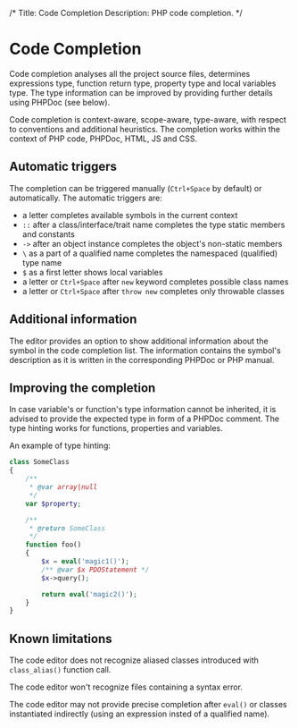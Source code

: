 /*
Title: Code Completion
Description: PHP code completion.
*/

# Code Completion

Code completion analyses all the project source files, determines expressions type, function return type, property type and local variables type. The type information can be improved by providing further details using PHPDoc (see below).

Code completion is context-aware, scope-aware, type-aware, with respect to conventions and additional heuristics. The completion works within the context of PHP code, PHPDoc, HTML, JS and CSS.

## Automatic triggers

The completion can be triggered manually (`Ctrl+Space` by default) or automatically. The automatic triggers are:

- a letter completes available symbols in the current context
- `::` after a class/interface/trait name completes the type static members and constants
- `->` after an object instance completes the object's non-static members
- `\` as a part of a qualified name completes the namespaced (qualified) type name
- `$` as a first letter shows local variables
- a letter or `Ctrl+Space` after `new` keyword completes possible class names
- a letter or `Ctrl+Space` after `throw new` completes only throwable classes

## Additional information

The editor provides an option to show additional information about the symbol in the code completion list. The information contains the symbol's description as it is written in the corresponding PHPDoc or PHP manual.

## Improving the completion

In case variable's or function's type information cannot be inherited, it is advised to provide the expected type in form of a PHPDoc comment. The type hinting works for functions, properties and variables.

An example of type hinting:

```php
class SomeClass
{
    /**
     * @var array|null
     */
    var $property;

    /**
     * @return SomeClass
     */
    function foo()
    {
        $x = eval('magic1()');
        /** @var $x PDOStatement */
        $x->query();

        return eval('magic2()');
    }
}
```

## Known limitations

The code editor does not recognize aliased classes introduced with `class_alias()` function call.

The code editor won't recognize files containing a syntax error.

The code editor may not provide precise completion after `eval()` or classes instantiated indirectly (using an expression insted of a qualified name).
